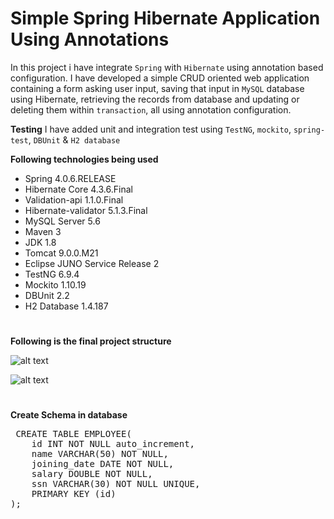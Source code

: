 # Simple Spring Hibernate Application Using Annotations

In this project i have integrate `Spring` with `Hibernate` using annotation based configuration. 
I have developed a simple CRUD oriented web application containing a form asking user input, saving that input in `MySQL` database using Hibernate, 
retrieving the records from database and updating or deleting them within `transaction`, all using annotation configuration.

**Testing** I have added unit and integration test using `TestNG`, `mockito`, `spring-test`, `DBUnit` & `H2 database`

**Following technologies being used**

- Spring 4.0.6.RELEASE
- Hibernate Core 4.3.6.Final
- Validation-api 1.1.0.Final
- Hibernate-validator 5.1.3.Final
- MySQL Server 5.6
- Maven 3
- JDK 1.8
- Tomcat 9.0.0.M21
- Eclipse JUNO Service Release 2
- TestNG 6.9.4
- Mockito 1.10.19
- DBUnit 2.2
- H2 Database 1.4.187
#
**Following is the final project structure**

![alt text][structure]

[structure]: https://lh6.googleusercontent.com/XF8ZTIjvsZfmt_TgHuTY__GTki8m9rEFHIt5GVaMIbF4CX_waFUOdWODxujgNT0SlOcM8QIk9vxMa2g "project structure"

![alt text][test]

[test]: https://lh3.googleusercontent.com/EGf7qWpdDzOxCUQzY1EfbMOeELAg9kkjWQWpZKm_8YGT6y6VYwkKmu4gAFmpEtYXdZz-fmS_Tl6Bs_o "test structure"
#
**Create Schema in database**
<pre> CREATE TABLE EMPLOYEE(
    id INT NOT NULL auto_increment, 
    name VARCHAR(50) NOT NULL,
    joining_date DATE NOT NULL,
    salary DOUBLE NOT NULL,
    ssn VARCHAR(30) NOT NULL UNIQUE,
    PRIMARY KEY (id)
); </pre>
#

